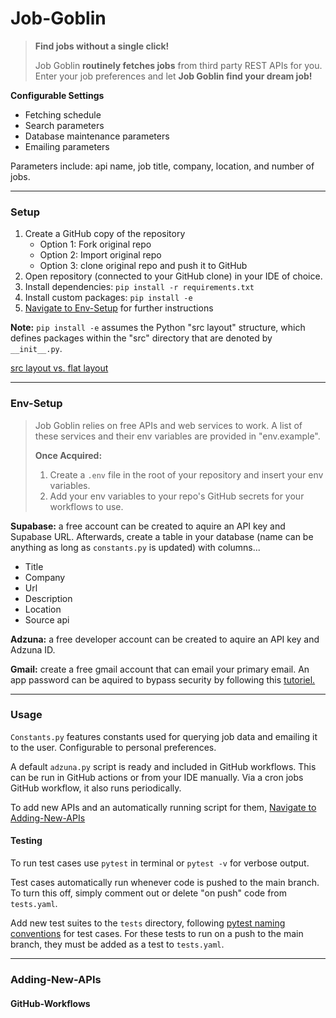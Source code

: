 Job-Goblin 
==========

> **Find jobs without a single click!**
>
> Job Goblin **routinely fetches jobs** from third party REST APIs for you. Enter your job preferences and let **Job Goblin find your dream job!** 

**Configurable Settings**

- Fetching schedule 
- Search parameters
- Database maintenance parameters 
- Emailing parameters

Parameters include: api name, job title, company, location, and number of jobs. 

---------
### Setup 

1. Create a GitHub copy of the repository
    - Option 1: Fork original repo
    - Option 2: Import original repo
    - Option 3: clone original repo and push it to GitHub
2. Open repository (connected to your GitHub clone) in your IDE of choice.
3. Install dependencies: `pip install -r requirements.txt`
4. Install custom packages: `pip install -e`
5. [Navigate to Env-Setup](#env-setup) for further instructions

**Note:** `pip install -e` assumes the Python "src layout" structure, which defines packages within the "src" directory that are denoted by `__init__.py`.

[src layout vs. flat layout](https://packaging.python.org/en/latest/discussions/src-layout-vs-flat-layout/)

-------
### Env-Setup

> Job Goblin relies on free APIs and web services to work. A list of these services and their env variables are provided in "env.example".
>
> **Once Acquired:** 
> 1. Create a `.env` file in the root of your repository and insert your env variables. 
> 2. Add your env variables to your repo's GitHub secrets for your workflows to use.

**Supabase:** a free account can be created to aquire an API key and Supabase URL. Afterwards, create a table in your database (name can be anything as long as `constants.py` is updated) with columns...

- Title
- Company
- Url
- Description
- Location
- Source api

**Adzuna:** a free developer account can be created to aquire an API key and Adzuna ID. 

**Gmail:** create a free gmail account that can email your primary email. An app password can be aquired to bypass security by following this [tutoriel.](https://support.google.com/mail/answer/185833?hl=en)

---------
### Usage

`Constants.py` features constants used for querying job data and emailing it to the user. Configurable to personal preferences.

A default `adzuna.py` script is ready and included in GitHub workflows. This can be run in GitHub actions or from your IDE manually. Via a cron jobs GitHub workflow, it also runs periodically. 

To add new APIs and an automatically running script for them, [Navigate to Adding-New-APIs](#adding-new-apis)

#### Testing 

To run test cases use `pytest` in terminal or `pytest -v` for verbose output.   

Test cases automatically run whenever code is pushed to the main branch. To turn this off, simply comment out or delete "on push" code from `tests.yaml`.

Add new test suites to the `tests` directory, following [pytest naming conventions](https://docs.pytest.org/en/stable/explanation/goodpractices.html) for test cases. For these tests to run on a push to the main branch, they must be added as a test to `tests.yaml`.

---------
### Adding-New-APIs

#### GitHub-Workflows

 
